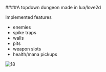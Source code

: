 ####A topdown dungeon made in lua/love2d

Implemented features
* enemies
* spike traps
* walls
* pits
* weapon slots
* health/mana pickups

![18](https://cloud.githubusercontent.com/assets/1535179/11737837/21f920f4-9fd5-11e5-9b07-700921b65626.png)


